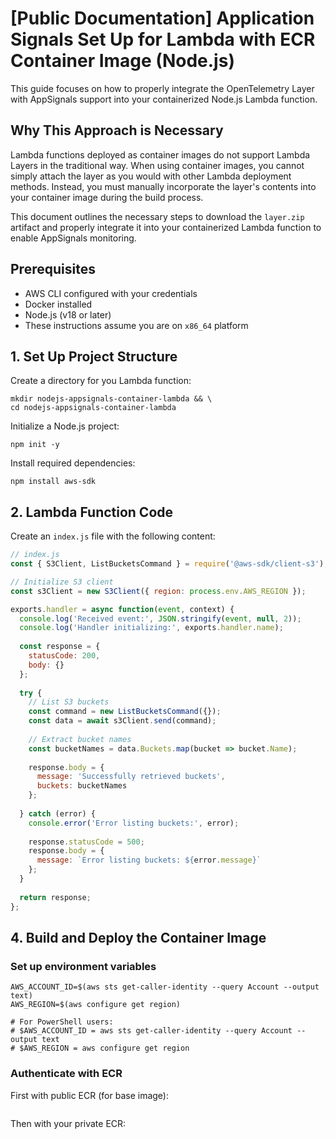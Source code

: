 # [Public Documentation] Application Signals Set Up for Lambda with ECR Container Image (Node.js)
This guide focuses on how to properly integrate the OpenTelemetry Layer with AppSignals support into your containerized Node.js Lambda function.

## Why This Approach is Necessary
Lambda functions deployed as container images do not support Lambda Layers in the traditional way. When using container images, you cannot simply attach the layer as you would with other Lambda deployment methods. Instead, you must manually incorporate the layer's contents into your container image during the build process.

This document outlines the necessary steps to download the `layer.zip` artifact and properly integrate it into your containerized Lambda function to enable AppSignals monitoring.

## Prerequisites
- AWS CLI configured with your credentials
- Docker installed
- Node.js (v18 or later)
- These instructions assume you are on `x86_64` platform

## 1. Set Up Project Structure
Create a directory for you Lambda function:

```console
mkdir nodejs-appsignals-container-lambda && \
cd nodejs-appsignals-container-lambda
```

Initialize a Node.js project:

```console
npm init -y
```

Install required dependencies:

```console
npm install aws-sdk
```

## 2. Lambda Function Code

Create an `index.js` file with the following content:

```javascript
// index.js
const { S3Client, ListBucketsCommand } = require('@aws-sdk/client-s3');

// Initialize S3 client
const s3Client = new S3Client({ region: process.env.AWS_REGION });

exports.handler = async function(event, context) {
  console.log('Received event:', JSON.stringify(event, null, 2));
  console.log('Handler initializing:', exports.handler.name);
  
  const response = {
    statusCode: 200,
    body: {}
  };
  
  try {
    // List S3 buckets
    const command = new ListBucketsCommand({});
    const data = await s3Client.send(command);
    
    // Extract bucket names
    const bucketNames = data.Buckets.map(bucket => bucket.Name);
    
    response.body = {
      message: 'Successfully retrieved buckets',
      buckets: bucketNames
    };
    
  } catch (error) {
    console.error('Error listing buckets:', error);
    
    response.statusCode = 500;
    response.body = {
      message: `Error listing buckets: ${error.message}`
    };
  }
  
  return response;
};
```

## 4. Build and Deploy the Container Image

### Set up environment variables

```console
AWS_ACCOUNT_ID=$(aws sts get-caller-identity --query Account --output text) 
AWS_REGION=$(aws configure get region)

# For PowerShell users:
# $AWS_ACCOUNT_ID = aws sts get-caller-identity --query Account --output text
# $AWS_REGION = aws configure get region
```

### Authenticate with ECR

First with public ECR (for base image):

```console
```

Then with your private ECR:

```console
```
